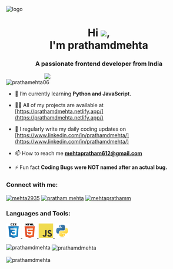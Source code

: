 ![logo](https://github.com/prathamehta06/prathamehta06/blob/main/github-banner.jpg)
<h1 align="center">Hi <img width="45" src="https://blog.joypixels.com/content/images/2019/06/waving_hand_sign_1024.gif">,<br>I'm prathamdmehta</h1>
<h3 align="center">A passionate frontend developer from India</h3>
<img align="right" width="400" src="https://user-images.githubusercontent.com/55389276/140866485-8fb1c876-9a8f-4d6a-98dc-08c4981eaf70.gif">

<p align="left"> <img src="https://komarev.com/ghpvc/?username=prathamehta06&label=Profile%20views&color=0e75b6&style=flat" alt="prathamehta06" /> </p>

- 🌱 I’m currently learning **Python and JavaScript.**

- 👨‍💻 All of my projects are available at [https://prathamdmehta.netlify.app/](https://prathamdmehta.netlify.app/)

- 📝 I regularly write my daily coding updates on [https://www.linkedin.com/in/prathamdmehta/](https://www.linkedin.com/in/prathamdmehta/)

- 📫 How to reach me **mehtapratham612@gmail.com**

- ⚡ Fun fact **Coding Bugs were NOT named after an actual bug.**

<h3 align="left">Connect with me:</h3>
<p align="left">
<a href="https://twitter.com/mehta2935" target="blank"><img align="center" src="https://raw.githubusercontent.com/rahuldkjain/github-profile-readme-generator/master/src/images/icons/Social/twitter.svg" alt="mehta2935" height="30" width="40" /></a>
<a href="https://linkedin.com/in/pratham mehta" target="blank"><img align="center" src="https://raw.githubusercontent.com/rahuldkjain/github-profile-readme-generator/master/src/images/icons/Social/linked-in-alt.svg" alt="pratham mehta" height="30" width="40" /></a>
<a href="https://instagram.com/mehtaprathamm" target="blank"><img align="center" src="https://raw.githubusercontent.com/rahuldkjain/github-profile-readme-generator/master/src/images/icons/Social/instagram.svg" alt="mehtaprathamm" height="30" width="40" /></a>
</p>

<h3 align="left">Languages and Tools:</h3>
<p align="left"> <a href="https://www.w3schools.com/css/" target="_blank" rel="noreferrer"> <img src="https://raw.githubusercontent.com/devicons/devicon/master/icons/css3/css3-original-wordmark.svg" alt="css3" width="40" height="40"/> </a> <a href="https://www.w3.org/html/" target="_blank" rel="noreferrer"> <img src="https://raw.githubusercontent.com/devicons/devicon/master/icons/html5/html5-original-wordmark.svg" alt="html5" width="40" height="40"/> </a> <a href="https://developer.mozilla.org/en-US/docs/Web/JavaScript" target="_blank" rel="noreferrer"> <img src="https://raw.githubusercontent.com/devicons/devicon/master/icons/javascript/javascript-original.svg" alt="javascript" width="40" height="40"/> </a> <a href="https://www.python.org" target="_blank" rel="noreferrer"> <img src="https://raw.githubusercontent.com/devicons/devicon/master/icons/python/python-original.svg" alt="python" width="40" height="40"/> </a> </p>

<p><img align="left" src="https://github-readme-stats.vercel.app/api/top-langs?username=prathamdmehta&show_icons=true&locale=en&layout=compact" alt="prathamdmehta" /></p>
<p>&nbsp;<img align="center" src="https://github-readme-stats.vercel.app/api?username=prathamdmehta&show_icons=true&locale=en" alt="prathamdmehta" /></p>
<p><img align="center" src="https://github-readme-streak-stats.herokuapp.com/?user=prathamdmehta&" alt="prathamdmehta" /></p>



